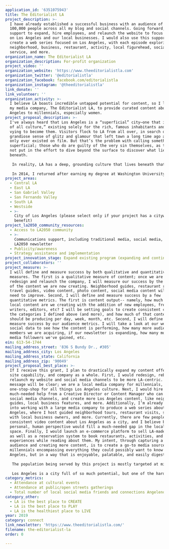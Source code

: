 ```yaml
---
application_id: '6351075943'
title: The Editorialist LA
project_description: >-
  I have already established a successful business with an audience of more than
  100,000 people across all my blog and social channels. Going forward, I need
  support to expand, hire employees, and relaunch the website to focus even more
  on Los Angeles and our local businesses. I would also use this support to
  create a web series focused on Los Angeles, with each episode exploring a new
  neighborhood, business, restaurant, activity, local figurehead, social
  service, and more.
organization_name: The Editorialist LA
organization_description: For-profit organization
project_video: ''
organization_website: 'https://www.theeditorialistla.com'
organization_twitter: '@editorialistla'
organization_facebook: facebook.com/editorialistla
organization_instagram: '@theeditorialistla'
link_donate: ''
link_volunteer: ''
organization_activity: >-
  I believe LA boasts incredible untapped potential for content, so I launched
  my media company, The Editorialist LA, to provide curated content about Los
  Angeles to millennials, especially women.
project_proposal_description: >-
  I've always heard that Los Angeles is a “superficial” city—one that is “devoid
  of all culture,” existing solely for the rich, famous inhabitants and those
  vying to become them. Visitors flock to LA from all over, in search of a
  grandiose sense of glitz and glamour that left town a long time ago and maybe
  only ever existed on film. But that’s the problem with calling something
  superficial; those who do are guilty of the very sin themselves, as they have
  not put in the effort to dive beyond the surface to discover what lies
  beneath.
   
   In reality, LA has a deep, grounding culture that lives beneath that shiny surface. It's the lifeblood of the city, flowing through LA’s streets, crashing on our sandy shores, seeping out of the cracks in the sidewalk, expanding outward into the suburban sprawl. Our culture is a mishmash of moving parts. It is simultaneously elusive but still easily identifiable and strangely palpable, as if it lives in the rays of the sun or the cool ocean breeze. As full of contradictions and complexities as the inhabitants of the city themselves. And it is a culture that I strongly felt growing up in the Valley. This culture was the connective thread to my parents’ childhood neighborhoods. To my grandfather’s time at USC and his offices in Hollywood. To my Great Aunt’s boutique in Beverly Hills and her meetings at Canter’s Deli. To the homes in West LA where my parents lived when they met volunteering for the local City of Hope chapter. This culture has not just been the lifeblood of the city, but it runs through my blood as well.
   
   In 2014, I returned after earning my degree at Washington University in St. Louis to find a city that had transformed. Once classified as a black hole where culture goes to die, Los Angeles had gained acclaim as a food, fashion, and creative oasis. We now had a thriving and well-respected restaurant scene with some of the best up-and-coming chefs in the world, and an equally thriving art, fashion, culture, and start-up scene. This culture had always been there, but now it was out in the open, and others were finally starting to see it too. I believed the city boasted incredible untapped potential for content, so I launched my media company, The Editorialist LA.
project_areas:
  - Central LA
  - East LA
  - San Gabriel Valley
  - San Fernando Valley
  - South LA
  - Westside
  - >-
    City of Los Angeles (please select only if your project has a citywide
    benefit)
project_la2050_community_resources:
  - Access to LA2050 community
  - >-
    Communications support, including traditional media, social media, and
    LA2050 newsletter
  - Publicity/awareness
  - Strategy assistance and implementation
project_innovation_stage: Expand existing program (expanding and continuing ongoing successful projects)
project_collaborators: ''
project_measure: >-
  I will define and measure success by both qualitative and quantitative
  measures. The first is a qualitative measure of content; once we are able to
  redesign and relaunch the company, I will measure our success by the quality
  of the content we are now creating. Neighborhood guides, restaurant reviews,
  travel guides, video content, photo content, social media content will all
  need to improve. Second, I will define and measure success by a few
  quantitative metrics. The first is content output-- namely, how much more
  local content are we creating with the addition of new employees, freelance
  writers, editors, etc? I will be setting goals to create consistent content in
  the categories I defined above (and more), and how much of that content I
  should be producing per day, week, month, etc. Second, I will define and
  measure success by our audience metrics. I will take a look at our web and
  social data to see how the content is performing, how many more audience
  members we are acquiring, if our newsletter is expanding, how many more social
  media followers we've gained, etc.
ein: 613-54-1744
mailing_address_street: '836 S Bundy Dr., #305'
mailing_address_city: Los Angeles
mailing_address_state: California
mailing_address_zip: '90049'
project_proposal_best_place: >-
  If I receive this grant, I plan to drastically expand my content offerings,
  site capability, and company as a whole. First, I would redesign, rebrand, and
  relaunch my website and social media channels to be more LA-centric. The brand
  message will be clear; we are a local media company for millennials, and the
  one-stop-shop for all things Los Angeles culture. Next, I would hire some
  much-needed help from a Creative Director or Content Manager who can run the
  social media channels, and create more Los Angeles content, like neighborhood
  guides, local business features, and more. Additionally, I’m already looking
  into working with a large media company to produce a web series about Los
  Angeles, where I host guided neighborhood tours, restaurant visits, sit-downs
  with local business owners, and more. Currently, there are few people creating
  consistent video content about Los Angeles as a city, and I believe bringing a
  personal, human perspective would fill a much-needed gap in the local media
  space. Finally, I would launch an e-commerce platform to sell LA-made goods,
  as well as a reservation system to book restaurants, activities, and
  experiences while reading about them. My intent, through capturing a larger
  audience and creating more content, is to create a go-to media source for
  millennials encompassing everything they could possibly want to know about Los
  Angeles, but in a way that is enjoyable, palatable, and easily digestible. 
   
   The population being served by this project is mostly targeted at millennials, especially young women. But really, this project is for all Angelenos. Los Angeles natives, tourists, or people from all over who have moved here in the hopes of pursuing their dreams. I want to explore all this city has to offer, from the hottest new bars for 20-somethings to the hole-in-the-wall taco shops to new restaurants that families and people of all ages can enjoy. 
   
   Los Angeles is a city full of so much potential, but one of the hardest adjustments for residents to make is connection. Connecting to each other and the city itself. Sifting through information about the city is like trying to find a needle in a haystack that is over 500 square miles large. There are already so many cultural events to attend, local businesses to support, and things to do, and there are even more media sources that list out thousands of pages of overwhelming information. It's hard to not become paralyzed by the sheer amount of choices. But I want to make that information not just more readily available, but more easily packaged for a younger audience with a smaller attention span, and with a recognizable face that audiences can connect to. The goal is to create ONE go-to source of information that is highly curated, personal, and up-to-date, allowing Angelenos to finally cut through all the noise and find what they're looking for: things to do, ways to connect, how to support local businesses and restaurants, etc.
category_metrics:
  - Attendance at cultural events
  - Attendance at public/open streets gatherings
  - Total number of local social media friends and connections Angelenos have
category_other:
  - LA is the best place to CREATE
  - LA is the best place to PLAY
  - LA is the healthiest place to LIVE
year: 2019
category: connect
link_newsletter: 'https://www.theeditorialistla.com/'
filename: the-editorialist-la
order: 0

---
```


